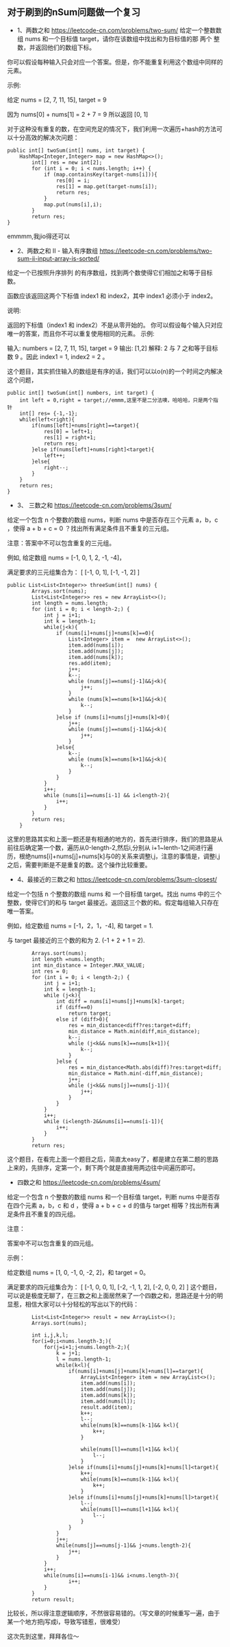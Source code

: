 ## 对于刷到的nSum问题做一个复习
*  1、两数之和  https://leetcode-cn.com/problems/two-sum/
给定一个整数数组 nums 和一个目标值 target，请你在该数组中找出和为目标值的那 两个 整数，并返回他们的数组下标。

你可以假设每种输入只会对应一个答案。但是，你不能重复利用这个数组中同样的元素。

示例:

给定 nums = [2, 7, 11, 15], target = 9

因为 nums[0] + nums[1] = 2 + 7 = 9
所以返回 [0, 1]

对于这种没有重复的数，在空间充足的情况下，我们利用一次遍历+hash的方法可以十分高效的解决次问题：
```
public int[] twoSum(int[] nums, int target) {
	HashMap<Integer,Integer> map = new HashMap<>();
        int[] res = new int[2];
        for (int i = 0; i < nums.length; i++) {
            if (map.containsKey(target-nums[i])){
                res[0] = i;
                res[1] = map.get(target-nums[i]);
                return res;
            }
            map.put(nums[i],i);
        }
        return res;
}
```
emmmm,我jio得还可以

* 2、两数之和 II - 输入有序数组 https://leetcode-cn.com/problems/two-sum-ii-input-array-is-sorted/

给定一个已按照升序排列 的有序数组，找到两个数使得它们相加之和等于目标数。

函数应该返回这两个下标值 index1 和 index2，其中 index1 必须小于 index2。

说明:

返回的下标值（index1 和 index2）不是从零开始的。
你可以假设每个输入只对应唯一的答案，而且你不可以重复使用相同的元素。
示例:

输入: numbers = [2, 7, 11, 15], target = 9
输出: [1,2]
解释: 2 与 7 之和等于目标数 9 。因此 index1 = 1, index2 = 2 。

这个题目，其实抓住输入的数组是有序的话，我们可以以o(n)的一个时间之内解决这个问题，
```
public int[] twoSum(int[] numbers, int target) {
	int left = 0,right = target;//emmm,这里不是二分法噢，哈哈哈，只是两个指针
	int[] res= {-1,-1};
	while(left<right){
		if(nums[left]+nums[right]==target){
			res[0] = left+1;
			res[1] = right+1;
			return res;
		}else if(nums[left]+nums[right]<target){
			left++;
		}else{
			right--;
		}
	}
	return res;
}
```
* 3、 三数之和 https://leetcode-cn.com/problems/3sum/

给定一个包含 n 个整数的数组 nums，判断 nums 中是否存在三个元素 a，b，c ，使得 a + b + c = 0 ？找出所有满足条件且不重复的三元组。

注意：答案中不可以包含重复的三元组。

例如, 给定数组 nums = [-1, 0, 1, 2, -1, -4]，

满足要求的三元组集合为：
[
  [-1, 0, 1],
  [-1, -1, 2]
]
```
public List<List<Integer>> threeSum(int[] nums) {
        Arrays.sort(nums);
        List<List<Integer>> res = new ArrayList<>();
        int length = nums.length;
        for (int i = 0; i < length-2;) {
            int j = i+1;
            int k = length-1;
            while(j<k){
                if (nums[i]+nums[j]+nums[k]==0){
                    List<Integer> item =  new ArrayList<>();
                    item.add(nums[i]);
                    item.add(nums[j]);
                    item.add(nums[k]);
                    res.add(item);
                    j++;
                    k--;
                    while (nums[j]==nums[j-1]&&j<k){
                        j++;
                    }
                    while (nums[k]==nums[k+1]&&j<k){
                        k--;
                    }
                }else if (nums[i]+nums[j]+nums[k]<0){
                    j++;
                    while (nums[j]==nums[j-1]&&j<k){
                        j++;
                    }
                }else{
                    k--;
                    while (nums[k]==nums[k+1]&&j<k){
                        k--;
                    }
                }
            }
            i++;
            while (nums[i]==nums[i-1] && i<length-2){
                i++;
            }
        }
        return res;
    }
```
这里的思路其实和上面一题还是有相通的地方的，首先进行排序，我们的思路是从前往后确定第一个数，遍历从0-length-2,然后i,分别从 i+1~lenth-1之间进行遍历，根绝nums[i]+nums[j]+nums[k]与0的关系来调整i,j，注意的事情是，调整i,j之后，需要判断是不是重复的数。这个操作比较重要。

* 4、最接近的三数之和  https://leetcode-cn.com/problems/3sum-closest/

给定一个包括 n 个整数的数组 nums 和 一个目标值 target。找出 nums 中的三个整数，使得它们的和与 target 最接近。返回这三个数的和。假定每组输入只存在唯一答案。

例如，给定数组 nums = [-1，2，1，-4], 和 target = 1.

与 target 最接近的三个数的和为 2. (-1 + 2 + 1 = 2).

```
		Arrays.sort(nums);
        int length =nums.length;
        int min_distance = Integer.MAX_VALUE;
        int res = 0;
        for (int i = 0; i < length-2;) {
            int j = i+1;
            int k = length-1;
            while (j<k){
                int diff = nums[i]+nums[j]+nums[k]-target;
                if (diff==0)
                    return target;
                else if (diff>0){
                    res = min_distance<diff?res:target+diff;
                    min_distance = Math.min(diff,min_distance);
                    k--;
                    while (j<k&& nums[k]==nums[k+1]){
                        k--;
                    }
                }else {
                    res = min_distance<Math.abs(diff)?res:target+diff;
                    min_distance = Math.min(-diff,min_distance);
                    j++;
                    while (j<k&& nums[j]==nums[j-1]){
                        j++;
                    }
                }
            }
            i++;
            while (i<length-2&&nums[i]==nums[i-1]){
                i++;
            }
        }
        return res;
```
这个题目，在看完上面一个题目之后，简直太easy了，都是建立在第二题的思路上来的，先排序，定第一个，剩下两个就是直接用两边往中间遍历即可。

* 四数之和 https://leetcode-cn.com/problems/4sum/

给定一个包含 n 个整数的数组 nums 和一个目标值 target，判断 nums 中是否存在四个元素 a，b，c 和 d ，使得 a + b + c + d 的值与 target 相等？找出所有满足条件且不重复的四元组。

注意：

答案中不可以包含重复的四元组。

示例：

给定数组 nums = [1, 0, -1, 0, -2, 2]，和 target = 0。

满足要求的四元组集合为：
[
  [-1,  0, 0, 1],
  [-2, -1, 1, 2],
  [-2,  0, 0, 2]
]
这个题目，可以说是极度无聊了，在三数之和上面居然来了一个四数之和，思路还是十分的明显惹，相信大家可以十分轻松的写出以下的代码：
```
		List<List<Integer>> result = new ArrayList<>();
        Arrays.sort(nums);
        
        int i,j,k,l;
        for(i=0;i<nums.length-3;){
            for(j=i+1;j<nums.length-2;){
                k = j+1;
                l = nums.length-1;
                while(k<l){
                    if(nums[i]+nums[j]+nums[k]+nums[l]==target){
                        ArrayList<Integer> item = new ArrayList<>();
                        item.add(nums[i]);
                        item.add(nums[j]);
                        item.add(nums[k]);
                        item.add(nums[l]);
                        result.add(item); 
                        k++;
                        l--;
                        while(nums[k]==nums[k-1]&& k<l){
                            k++;
                        }
                        
                        while(nums[l]==nums[l+1]&& k<l){
                            l--;
                        }
                    }else if(nums[i]+nums[j]+nums[k]+nums[l]<target){
                        k++;
                        while(nums[k]==nums[k-1]&& k<l){
                            k++;
                        }
                    }else if(nums[i]+nums[j]+nums[k]+nums[l]>target){
                        l--;
                        while(nums[l]==nums[l+1]&& k<l){
                            l--;
                        }
                    }
                }
                j++;
                while(nums[j]==nums[j-1]&& j<nums.length-2){
                    j++;
                }     
            }
            i++;
            while(nums[i]==nums[i-1]&& i<nums.length-3){
                    i++;
            }  
        }
        return result;
```
比较长，所以得注意逻辑顺序，不然很容易错的。（写文章的时候重写一遍，由于某一个地方把j写成i，导致写错惹，很难受）

这次先到这里，拜拜各位～

